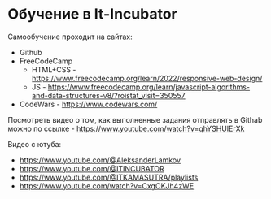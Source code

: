 # Обучение в It-Incubator

Самообучение проходит на сайтах:
* Github
* FreeCodeCamp
  * HTML+CSS - https://www.freecodecamp.org/learn/2022/responsive-web-design/
  * JS - https://www.freecodecamp.org/learn/javascript-algorithms-and-data-structures-v8/?roistat_visit=350557
* CodeWars - https://www.codewars.com/

Посмотреть видео о том, как выполненные задания отправлять в Githab можно по ссылке - https://www.youtube.com/watch?v=qhYSHUIErXk


Видео с ютуба:
* https://www.youtube.com/@AleksanderLamkov
* https://www.youtube.com/@ITINCUBATOR
* https://www.youtube.com/@ITKAMASUTRA/playlists
* https://www.youtube.com/watch?v=CxgOKJh4zWE
